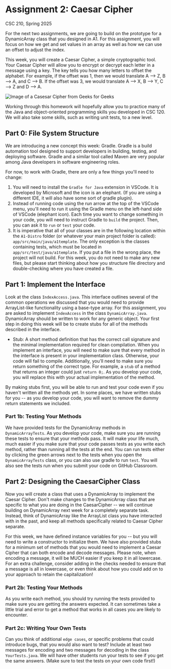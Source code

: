 # Assignment 2: Caesar Cipher
CSC 210, Spring 2025

For the next two assignments, we are going to build on the prototype for a DynamicArray class that you designed in A1.
For this assignment, you will focus on how we get and set values in an array as well as how we can use an offset to adjust the index.

This week, you will create a Caesar Cipher, a simple cryptographic tool.
Your Caesar Cipher will allow you to encrypt or decrypt each letter in a message using a key.
The key tells you how many letters to offset the alphabet.
For example, if the offset was 1, then we would translate A --> Z, B --> A, and C --> B.
If the offset was 3, we would translate A --> X, B --> Y, C --> Z and D --> A.

![Image of a Casesar Cipher from Geeks for Geeks](caesarCipher.png "Caesar Cipher")

Working through this homework will hopefully allow you to practice many of the Java and object-oriented programming skills you developed in CSC 120.
We will also take some skills, such as writing unit tests, to a new level.

## Part 0: File System Structure

We are introducing a new concept this week: Gradle.
Gradle is a build automation tool designed to support developers in building, testing, and deploying software.
Gradle and a similar tool called Maven are very popular among Java developers in software engineering roles.

For now, to work with Gradle, there are only a few things you'll need to change:
1. You will need to install the `Gradle for Java` extension in VSCode. It is developed by Microsoft and the icon is an elephant. (If you are using a different IDE, it will also have some sort of gradle plugin).
2. Instead of running code using the run arrow at the top of the VSCode menu, you'll need to run it using the Gradle menu on the left-hand side of VSCode (elephant icon). Each time you want to change something in your code, you will need to instruct Gradle to `build` the project. Then, you can ask it to `run` or `test` your code.
3. It is imperative that all of your classes are in the following location within the `A1-Distro` folder (or whatever your main project folder is called): `app/src/main/java/a1template`. The only exception is the classes containing tests, which must be located in `app/src/test/java/a1template`. If you put a file in the wrong place, the project will not build. For this week, you do not need to make any new files, but please start thinking about how you structure file directory and double-checking where you have created a file.

## Part 1: Implement the Interface

Look at the class `IndexAccess.java`.
This interface outlines several of the common operations we discussed that you would need to provide ArrayList-like functionality using a base-type array.
For this assignment, you are asked to implement `IndexAccess` in the class `DynamicArray.java`.
DynamicArray should be written to work for any generic object.
Your first step in doing this week will be to create stubs for all of the methods described in the interface. 

- Stub: A short method definition that has the correct call signature and the minimal implementation required for clean compilation. When you implement an interface, you will need to make sure that every method in the interface is present in your implementation class. Otherwise, your code will fail to compile. Additionally, you'll need to make sure you return something of the correct type. For example, a `stub` of a method that returns an integer could just `return 0;`. As you develop your code, you will replace this with your actual implementation of the method.

By making stubs first, you will be able to run and test your code even if you haven't written all the methods yet. In some places, we have written stubs for you -- as you develop your code, you will want to remove the dummy return statements we included.

### Part 1b: Testing Your Methods

We have provided tests for the DynamicArray methods in `DynamicArrayTests`. 
As you develop your code, make sure you are running these tests to ensure that your methods pass.
It will make your life much, much easier if you make sure that your code passes tests as you write each method, rather than running all the tests at the end.
You can run tests either by clicking the green arrows next to the tests when you open the `DynamicArrayTests` class, or you can also use gradle to run `test`.
You will also see the tests run when you submit your code on GitHub Classroom.

## Part 2: Designing the CaesarCipher Class

Now you will create a class that uses a DynamicArray to implement the Caesar Cipher.
Don't make changes to the DynamicArray class that are specific to what you are doing in the CaesarCipher -- we will continue building on DynamicArray next week for a completely separate task.
Instead, think of DynamicArray like the ArrayList class you have interacted with in the past, and keep all methods specifically related to Caesar Cipher separate.

For this week, we have defined instance variables for you -- but you will need to write a constructor to initialize them.
We have also provided stubs for a minimum set of methods that you would need to implement a Caesar Cipher that can both encode and decode messages.
Please note, when encoding a message, it will be MUCH easier if you keep it in all lowercase.
For an extra challenge, consider adding in the checks needed to ensure that a message is all in lowercase, or even think about how you could add on to your approach to retain the capitalization!

### Part 2b: Testing Your Methods

As you write each method, you should try running the tests provided to make sure you are getting the answers expected.
It can sometimes take a little trial and error to get a method that works in all cases you are likely to encounter.

### Part 2c: Writing Your Own Tests

Can you think of additional `edge cases`, or specific problems that could introduce bugs, that you would also want to test?
Include at least two messages for encoding and two messages for decoding in the class `YourTests.java`.
We will have other students run your tests to see if you get the same answers.
(Make sure to test the tests on your own code first!)
